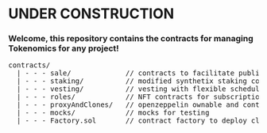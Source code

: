 # UNDER CONSTRUCTION

### Welcome, this repository contains the contracts for managing Tokenomics for any project!
<pre>
contracts/
  | - - - sale/             // contracts to facilitate public and whitelist based sales 
  | - - - staking/          // modified synthetix staking contract and a locked staking contract 
  | - - - vesting/          // vesting with flexible schedules
  | - - - roles/            // NFT contracts for subscriptions and role based access  
  | - - - proxyAndClones/   // openzeppelin ownable and context reworked for clones
  | - - - mocks/            // mocks for testing
  | - - - Factory.sol       // contract factory to deploy clones of vesting and sale contract
</pre>
